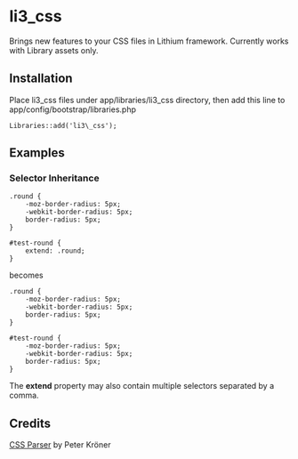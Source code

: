 # li3\_css

Brings new features to your CSS files in Lithium framework. Currently works with Library assets only.

## Installation

Place li3\_css files under app/libraries/li3\_css directory, then add this line to app/config/bootstrap/libraries.php

    Libraries::add('li3\_css');


## Examples

### Selector Inheritance

    .round {
        -moz-border-radius: 5px;
        -webkit-border-radius: 5px;
        border-radius: 5px;
    }
    
    #test-round {
        extend: .round;
    }

becomes

    .round {
        -moz-border-radius: 5px;
        -webkit-border-radius: 5px;
        border-radius: 5px;
    }
    
    #test-round {
        -moz-border-radius: 5px;
        -webkit-border-radius: 5px;
        border-radius: 5px;
    }

The **extend** property may also contain multiple selectors separated by a comma.

## Credits

[CSS Parser](https://github.com/SirPepe/CSS-Parser) by Peter Kröner